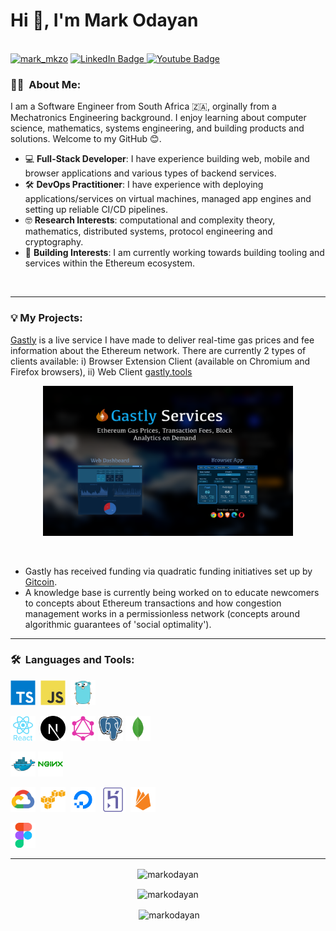 <h1>Hi 👋, I'm Mark Odayan</h1>
<br/>

<div id="badges">
  <a href="https://twitter.com/mark_mkzo" target="blank"><img src="https://img.shields.io/twitter/follow/mark_mkzo?logo=twitter&style=for-the-badge"  alt="mark_mkzo" /></a>
  <a href="https://www.linkedin.com/in/mark-odayan-5a898286/">
    <img src="https://img.shields.io/badge/LinkedIn-blue?style=for-the-badge&logo=linkedin&logoColor=white" alt="LinkedIn Badge"/>
  </a>
  <a href="https://www.youtube.com/channel/UCwadJ4N-dnKvySMaiXf4SIg">
    <img src="https://img.shields.io/badge/YouTube-red?style=for-the-badge&logo=youtube&logoColor=white" alt="Youtube Badge"/>
  </a>
</div>

### :man_technologist: &nbsp;About Me:

I am a Software Engineer from South Africa 🇿🇦, orginally from a Mechatronics Engineering background. I enjoy learning about computer science, mathematics, systems engineering, and building products and solutions. Welcome to my GitHub 😊.

- 💻 <b>Full-Stack Developer</b>: I have experience building web, mobile and browser applications and various types of backend services.
- 🛠 <b>DevOps Practitioner</b>: I have experience with deploying applications/services on virtual machines, managed app engines and setting up reliable CI/CD pipelines.
- 🤓 <b>Research Interests</b>: computational and complexity theory, mathematics, distributed systems, protocol engineering and cryptography.
- 🧪 <b>Building Interests</b>: I am currently working towards building tooling and services within the Ethereum ecosystem.


<br/>

---

### 💡 My Projects:
[Gastly](https://gastly.tools) is a live service I have made to deliver real-time gas prices and fee information about the Ethereum network. There are currently 2 types of clients available: i) Browser Extension Client (available on Chromium and Firefox browsers), ii) Web Client [gastly.tools](https://gastly.tools) 

<p align="center"><img src="./gastly-github.png" title="Gastly" alt="Gastly" width="400" height="240"/></p>&nbsp;

- Gastly has received funding via quadratic funding initiatives set up by [Gitcoin](https://gitcoin.co/grants/3562/gastly-gas-price-chrome-extension).
- A knowledge base is currently being worked on to educate newcomers to concepts about Ethereum transactions and how congestion management works in a permissionless network (concepts around algorithmic guarantees of 'social optimality').



---

### 🛠 &nbsp;Languages and Tools:

<p>
<img src="https://github.com/devicons/devicon/blob/master/icons/typescript/typescript-original.svg" title="TypeScript" alt="TypeScript" width="40" height="40"/>&nbsp;
<img src="https://github.com/devicons/devicon/blob/master/icons/javascript/javascript-original.svg" title="JavaScript" alt="JavaScript" width="40" height="40"/>&nbsp;
<img src="https://github.com/devicons/devicon/blob/master/icons/go/go-original.svg" title="Golang" alt="Go" width="40" height="40"/>&nbsp;

  
<img src="https://github.com/devicons/devicon/blob/master/icons/react/react-original-wordmark.svg" title="React" alt="React" width="40" height="40"/>&nbsp;
<img src="https://github.com/devicons/devicon/blob/master/icons/nextjs/nextjs-original.svg" title="Next.js" alt="Next.js" width="40" height="40"/>&nbsp;
<img src="https://github.com/devicons/devicon/blob/master/icons/graphql/graphql-plain.svg" title="GraphQL" alt="GraphQL" width="40" height="40"/> 
<img src="https://github.com/devicons/devicon/blob/master/icons/postgresql/postgresql-original.svg" title="PostgreSQL" alt="PostgreSQL" width="40" height="40"/>
<img src="https://github.com/devicons/devicon/blob/master/icons/mongodb/mongodb-original.svg" title="MongoDB" alt="MongoDB" width="40" height="40"/> 
  
  
<img src="https://github.com/devicons/devicon/blob/master/icons/docker/docker-original.svg" title="Docker" alt="Docker" width="40" height="40"/>&nbsp;<img src="https://github.com/devicons/devicon/blob/master/icons/nginx/nginx-original.svg" title="Nginx" alt="Nginx" width="40" height="40"/>
  
  
<img src="https://github.com/devicons/devicon/blob/master/icons/googlecloud/googlecloud-original.svg" title="GCP" alt="GCP" width="40" height="40"/>&nbsp;
<img src="https://github.com/devicons/devicon/blob/master/icons/amazonwebservices/amazonwebservices-original.svg" title="AWS" alt="AWS" width="40" height="40"/>&nbsp;
<img src="https://github.com/devicons/devicon/blob/master/icons/digitalocean/digitalocean-original.svg" title="Digital Ocean" alt="Digital Ocean" width="40" height="40"/>&nbsp;
  <img src="https://github.com/devicons/devicon/blob/master/icons/heroku/heroku-original.svg" title="Heroku" alt="Heroku" width="40" height="40"/>&nbsp;
<img src="https://github.com/devicons/devicon/blob/master/icons/firebase/firebase-plain.svg" title="Firebase" alt="Firebase" width="40" height="40"/>&nbsp;

  
<img src="https://github.com/devicons/devicon/blob/master/icons/figma/figma-original.svg" title="Figma" alt="Figma" width="40" height="40"/>&nbsp;
  
</p>

---

<p align="center"><img align="center" src="https://github-readme-stats.vercel.app/api/top-langs?username=markodayan&show_icons=true&locale=en&layout=compact" alt="markodayan" /></p>

<p align="center"><img align="center" src="https://github-readme-streak-stats.herokuapp.com/?user=markodayan&" alt="markodayan" /></p>

<p align="center">&nbsp;<img align="center" src="https://github-readme-stats.vercel.app/api?username=markodayan&show_icons=true&locale=en" alt="markodayan" /></p>
